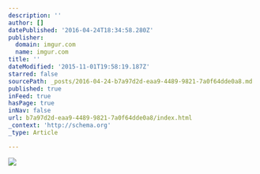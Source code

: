 ```yaml
---
description: ''
author: []
datePublished: '2016-04-24T18:34:58.280Z'
publisher:
  domain: imgur.com
  name: imgur.com
title: ''
dateModified: '2015-11-01T19:58:19.187Z'
starred: false
sourcePath: _posts/2016-04-24-b7a97d2d-eaa9-4489-9821-7a0f64dde0a8.md
published: true
inFeed: true
hasPage: true
inNav: false
url: b7a97d2d-eaa9-4489-9821-7a0f64dde0a8/index.html
_context: 'http://schema.org'
_type: Article

---
```

![](http://i.imgur.com/Eoyg8st.png)